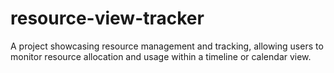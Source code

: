 # resource-view-tracker
A project showcasing resource management and tracking, allowing users to monitor resource allocation and usage within a timeline or calendar view.
